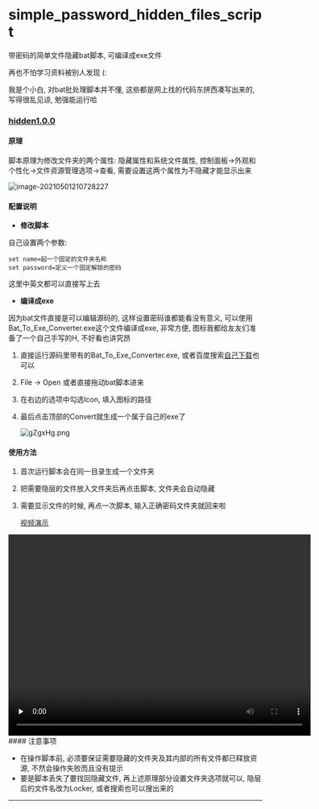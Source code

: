 # simple_password_hidden_files_script
带密码的简单文件隐藏bat脚本, 可编译成exe文件

再也不怕学习资料被别人发现 (:

我是个小白, 对bat批处理脚本并不懂, 这些都是网上找的代码东拼西凑写出来的, 写得很乱见谅, 勉强能运行哈 

### [hidden1.0.0](https://github.com/HanweiWu/simple_password_hidden_files_script/releases/tag/hidden1.0.0)

#### 原理

脚本原理为修改文件夹的两个属性: 隐藏属性和系统文件属性, 控制面板->外观和个性化->文件资源管理选项->查看, 需要设置这两个属性为不隐藏才能显示出来

![image-20210501210728227](https://z3.ax1x.com/2021/05/02/gZglnS.png)

#### 配置说明

* **修改脚本**

自己设置两个参数:

```shell
set name=起一个固定的文件夹名称
set password=定义一个固定解锁的密码
```

这里中英文都可以直接写上去

* **编译成exe**

因为bat文件直接是可以编辑源码的, 这样设置密码谁都能看没有意义, 可以使用Bat_To_Exe_Converter.exe这个文件编译成exe, 非常方便, 图标我都给友友们准备了一个自己手写的H, 不好看也讲究昂

1. 直接运行源码里带有的Bat_To_Exe_Converter.exe, 或者百度搜索[自己下载](https://www.battoexe.com/)也可以

2. File -> Open 或者直接拖动bat脚本进来

3. 在右边的选项中勾选Icon, 填入图标的路径

4. 最后点击顶部的Convert就生成一个属于自己的exe了

   ![gZgxHg.png](https://z3.ax1x.com/2021/05/02/gZgxHg.png)



#### 使用方法

1. 首次运行脚本会在同一目录生成一个文件夹

2. 把需要隐层的文件放入文件夹后再点击脚本, 文件夹会自动隐藏

3. 需要显示文件的时候, 再点一次脚本, 输入正确密码文件夹就回来啦

   [视频演示](https://vd4.bdstatic.com/mda-me1fy7f1hhak6g0w/sc/mda-me1fy7f1hhak6g0w.mp4?v_from_s=hba_haokan_4469&auth_key=1619927658-0-0-714e64cb4c28b6e0797a091f937bb859&bcevod_channel=searchbox_feed&pd=1&pt=3&abtest=)

<video id="video" controls="" preload="none" style="margin: 0 auto; width: 600px;height:400px;">
	<source id="mp4" src="https://vd4.bdstatic.com/mda-me1fy7f1hhak6g0w/sc/mda-me1fy7f1hhak6g0w.mp4?v_from_s=hba_haokan_4469&auth_key=1619927658-0-0-714e64cb4c28b6e0797a091f937bb859&bcevod_channel=searchbox_feed&pd=1&pt=3&abtest=" type="video/mp4">
</video>
#### 注意事项

* 在操作脚本前, 必须要保证需要隐藏的文件夹及其内部的所有文件都已释放资源, 不然会操作失败而且没有提示
* 要是脚本丢失了要找回隐藏文件,  再上述原理部分设置文件夹选项就可以, 隐层后的文件名改为Locker, 或者搜索也可以搜出来的

****

